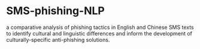 # SMS-phishing-NLP
a comparative analysis of phishing tactics in English and Chinese SMS texts to identify cultural and linguistic differences and inform the development of culturally-specific anti-phishing solutions.
